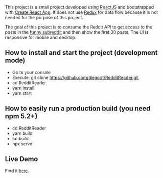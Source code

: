 This project is a small project developed using [ReactJS](https://reactjs.org/) and bootstrapped with [Create React App](https://github.com/facebookincubator/create-react-app).
It does not use [Redux](https://redux.js.org/) for data flow because it is not needed for the purpose of this project.

The goal of this project is to consume the Reddit API to get access to the posts in the [funny subreddit](https://www.reddit.com/r/funny/) and then show the first 30 posts. The UI is responsive for mobile and desktop.

## How to install and start the project (development mode)

- Go to your console
- Execute: git clone  https://github.com/diegoot/RedditReader.git
- cd RedditReader
- yarn install
- yarn start

## How to easily run a production build (you need npm 5.2+)

- cd RedditReader
- yarn build
- cd build
- npx serve

## Live Demo
Find it [here](http://noiseless-step.surge.sh/).
